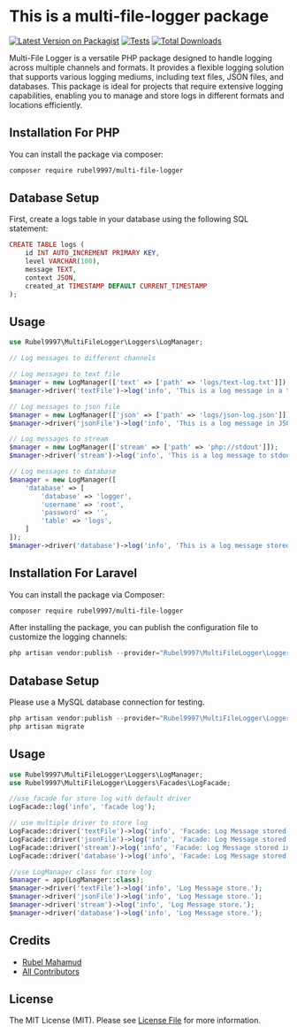 # This is a multi-file-logger package

[![Latest Version on Packagist](https://img.shields.io/packagist/v/rubel9997/multi-file-logger.svg?style=flat-square)](https://packagist.org/packages/rubel9997/multi-file-logger)
[![Tests](https://img.shields.io/github/actions/workflow/status/rubel9997/multi-file-logger/run-tests.yml?branch=main&label=tests&style=flat-square)](https://github.com/rubel9997/multi-file-logger/actions/workflows/run-tests.yml)
[![Total Downloads](https://img.shields.io/packagist/dt/rubel9997/multi-file-logger.svg?style=flat-square)](https://packagist.org/packages/rubel9997/multi-file-logger)

Multi-File Logger is a versatile PHP package designed to handle logging across multiple channels and formats. It provides a flexible logging solution that supports various logging mediums, including text files, JSON files, and databases.
This package is ideal for projects that require extensive logging capabilities, enabling you to manage and store logs in different formats and locations efficiently.

## Installation For PHP

You can install the package via composer:

```bash
composer require rubel9997/multi-file-logger
```

## Database Setup

First, create a logs table in your database using the following SQL statement:

```php
CREATE TABLE logs (
    id INT AUTO_INCREMENT PRIMARY KEY,
    level VARCHAR(100),
    message TEXT,
    context JSON,
    created_at TIMESTAMP DEFAULT CURRENT_TIMESTAMP
);
```

## Usage

```php
use Rubel9997\MultiFileLogger\Loggers\LogManager;

// Log messages to different channels

// Log messages to text file
$manager = new LogManager(['text' => ['path' => 'logs/text-log.txt']]);
$manager->driver('textFile')->log('info', 'This is a log message in a text file.');

// Log messages to json file
$manager = new LogManager(['json' => ['path' => 'logs/json-log.json']]);
$manager->driver('jsonFile')->log('info', 'This is a log message in JSON format.');

// Log messages to stream
$manager = new LogManager(['stream' => ['path' => 'php://stdout']]);
$manager->driver('stream')->log('info', 'This is a log message to stdout.');

// Log messages to database
$manager = new LogManager([
    'database' => [
        'database' => 'logger',
        'username' => 'root',
        'password' => '',
        'table' => 'logs',
    ]
]);
$manager->driver('database')->log('info', 'This is a log message stored in the database.');
```

<!-- ## Testing

```bash
composer test
``` -->

## Installation For Laravel

You can install the package via Composer:

```bash
composer require rubel9997/multi-file-logger
```

After installing the package, you can publish the configuration file to customize the logging channels:

```php
php artisan vendor:publish --provider="Rubel9997\MultiFileLogger\Loggers\LoggerServiceProvider" --tag="logger-config"

```

## Database Setup

Please use a MySQL database connection for testing.

```php
php artisan vendor:publish --provider="Rubel9997\MultiFileLogger\Loggers\LoggerServiceProvider" --tag="logger-migration"
php artisan migrate
```

## Usage

```php
use Rubel9997\MultiFileLogger\Loggers\LogManager;
use Rubel9997\MultiFileLogger\Loggers\Facades\LogFacade;

//use facade for store log with default driver
LogFacade::log('info', 'facade log');

// use multiple driver to store log
LogFacade::driver('textFile')->log('info', 'Facade: Log Message stored in text file.');
LogFacade::driver('jsonFile')->log('info', 'Facade: Log Message stored in JSON file.');
LogFacade::driver('stream')->log('info', 'Facade: Log Message stored in stream.');
LogFacade::driver('database')->log('info', 'Facade: Log Message stored in database.');

//use LogManager class for store log
$manager = app(LogManager::class);
$manager->driver('textFile')->log('info', 'Log Message store.');
$manager->driver('jsonFile')->log('info', 'Log Message store.');
$manager->driver('stream')->log('info', 'Log Message store.');
$manager->driver('database')->log('info', 'Log Message store.');
```

## Credits

-   [Rubel Mahamud](https://github.com/rubel9997)
-   [All Contributors](../../contributors)

## License

The MIT License (MIT). Please see [License File](LICENSE.md) for more information.
